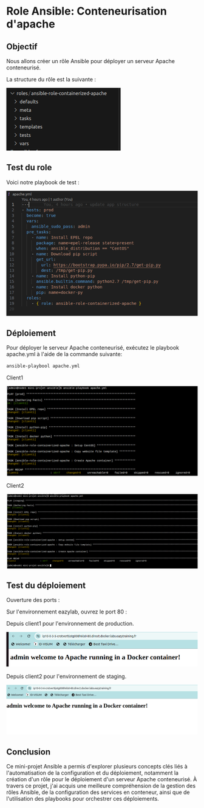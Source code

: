 Role Ansible: Conteneurisation d'apache
=========

## Objectif
Nous allons créer un rôle Ansible pour déployer un serveur Apache conteneurisé.

La structure du rôle est la suivante :

![alt text](images/image.png)

## Test du role
Voici notre playbook de test :

![alt text](images/image-3.png)

## Déploiement

Pour déployer le serveur Apache conteneurisé, exécutez le playbook apache.yml à l'aide de la commande suivante:

```bash
ansible-playbool apache.yml
```
Client1

![alt text](images/image-1.png)

Client2

![alt text](images/image-4.png)

## Test du déploiement

Ouverture des ports :

Sur l'environnement eazylab, ouvrez le port 80 :

Depuis client1 pour l'environnement de production.

![alt text](images/image-2.png)

Depuis client2 pour l'environnement de staging.

![alt text](images/image-5.png)


## Conclusion

Ce mini-projet Ansible a permis d'explorer plusieurs concepts clés liés à l'automatisation de la configuration et du déploiement, notamment la création d'un rôle pour le déploiement d'un serveur Apache conteneurisé. À travers ce projet, j'ai acquis une meilleure compréhension de la gestion des rôles Ansible, de la configuration des services en conteneur, ainsi que de l'utilisation des playbooks pour orchestrer ces déploiements.
